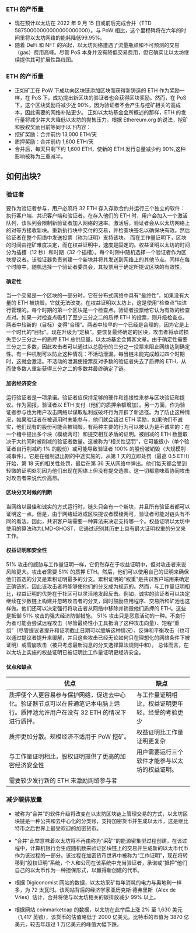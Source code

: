 ### ETH 的产币量

* 现在预计以太坊在 2022 年 9 月 15 日或前后完成合并（TTD 58750000000000000000000）。与 PoW 相比，这个里程碑将在六年的时间里将以太坊网络的能耗降低99.95%。
* 随着 DeFi 和 NFT 的兴起，以太坊网络遭遇了流量瓶颈和不可预测的交易（gas）费用高峰。尽管 PoS 本身并没有降低交易费用，但它确实让以太坊继续提供其可扩展性路线图。

### ETH 的产币量

* 正如矿工在 PoW 下成功向区块链添加区块而获得新铸造的 ETH 作为奖励一样，在 PoS 下，成功提出新区块的验证者也会获得区块奖励。然而，在 PoS 下，这个区块奖励将减少近 90%，因为验证者不会产生与挖矿相关的高成本，因此需要的网络补贴更少。
正如以太坊基金会所概述的那样，ETH 的发行量将减少并大大降低以太坊的抛售压力。根据 Ethereum.org 的说法，挖矿和股权奖励目前等同于以下内容：
* 挖矿奖励：合并前约 13,000 ETH/天
* 质押奖励：合并前约 1,600 ETH/天
* 合并后，每天只剩下约 1,600 ETH，使新的 ETH 发行总量减少约 90%,这种影响被称为三重减半。

##   如何出块?

### 验证者

要作为验证者参与，用户必须将 32 ETH 存入存款合约并运行三个独立的软件：执行客户端、共识客户端和验证者。在存入他们的 ETH 时，用户会加入一个激活队列，该队列会限制新验证者加入网络的速率。激活后，验证者会从以太坊网络上的对等方接收新块。重新执行块中交付的交易，并检查块签名以确保块有效。然后验证者在整个网络中发送投票（称为证明）支持该块。
而在工作量证明下，区块的时间由挖矿难度决定，而在权益证明中，速度是固定的。权益证明以太坊的时间分为插槽（12 秒）和时期（32 个插槽）。每个时隙中随机选择一个验证者作为区块提议者。该验证器负责创建一个新块并将其发送到网络上的其他节点。同样在每个时隙中，随机选择一个验证者委员会，其投票用于确定所提议区块的有效性。

#### 确定性
当一个交易是一个区块的一部分时，它在分布式网络中具有“最终性”，如果没有大量的 ETH 被烧毁，它就无法改变。在权益证明以太坊上，这是使用“检查点”块进行管理的。每个时期的第一个区块是一个检查点。验证者投票给它认为有效的检查点对。如果一对检查点吸引了至少三分之二的质押 ETH 的投票，则升级检查点。两者中较新的（目标）变得“合理”。两者中较早的一个已经是合理的，因为它是上一个时代的“目标”。现在升级为“定稿”。要恢复最终确定的区块，攻击者将承诺损失至少三分之一的质押 ETH 总供应量。以太坊基金会博客文章。由于确定性需要三分之二多数，因此攻击者可以通过以总股份的三分之一投票来阻止网络达到确定性。有一种机制可以防止这种情况：不活动泄漏。每当链未能完成超过四个时期时，这就会激活。不活动的泄漏使投票反对多数的验证者失去了质押的 ETH，从而使多数人重新获得三分之二的多数并最终确定了链。

#### 加密经济安全
运行验证者是一项承诺。验证者应保持足够的硬件和连接性来参与区块验证和提议。作为回报，验证者以 ETH 支付（他们的质押余额增加）。另一方面，作为验证者参与也为用户攻击网络以谋取私利或破坏行为开辟了新途径。为了防止这种情况，如果验证者在被调用时未能参与，他们就会错过 ETH 奖励，如果他们不诚实，他们现有的股份可能会被销毁。有两种主要的行为可以被认为是不诚实的：在一个槽中提出多个块（模棱两可）和提交相互矛盾的证明。被削减的 ETH 数量取决于大约同时被削减的验证者数量。这被称为“相关性惩罚”，它可能很小（单个验证者自行削减约 1% 的股份）或可能导致验证者 100% 的股份被销毁（大规模削减事件）。它是在强制退出期的中途实施的，从第 1 天的立即处罚（最高 0.5 ETH）开始，第 18 天的相关性处罚，最后在第 36 天从网络中弹出。他们每天都会受到轻微的证明处罚因为他们出现在网络上但没有提交选票。这一切都意味着协同攻击对攻击者来说代价高昂。

#### 区块分叉时候的判断
当网络以最佳和诚实的方式运行时，链头只会有一个新块，并且所有验证者都可以证明这一点。但是，由于网络延迟或区块提议者模棱两可，验证者可能对链头有不同的看法。因此，共识客户端需要一种算法来决定支持哪一个。权益证明以太坊中使用的算法称为LMD-GHOST，它通过识别其历史上具有最大证明权重的分叉来工作。

#### 权益证明和安全性
51% 攻击的威胁与工作量证明一样，它仍然存在于权益证明中，但对攻击者来说风险更大。攻击者需要 51% 的质押 ETH。然后，他们可以使用自己的证明来确保他们首选的分叉是累积证明最多的分支。累积证明的“权重”是共识客户端用来确定正确链的，因此该攻击者将能够使他们的分叉成为规范的。然而，与工作量证明相比，权益证明的优势在于社区可以灵活地发起反击。例如，诚实的验证者可以决定继续在少数链上构建并忽略攻击者的分叉，同时鼓励应用程序、交易所和矿池也这样做。他们还可以决定强行将攻击者从网络中移除并销毁他们质押的 ETH。这些是抵御 51% 攻击的强大经济防御措施。
51% 攻击只是恶意活动的一种。不良行为者可能会尝试远程攻击（尽管最终性小工具抵消了这种攻击向量）、短程“重组”（尽管提议者提升和证明截止日期可以缓解这种情况）、反弹和平衡攻击（也可以通过提议者提升来缓解，并且这些攻击已经无论如何只在理想化的网络条件下被证明）或雪崩攻击（被只考虑最新消息的分叉选择算法规则中和）。
总体而言，在以太坊上实施的权益证明已被证明比工作量证明更经济安全。

#### 优点和缺点
|  优点   | 缺点  |
| ----| ---- | 
|质押使个人更容易参与保护网络，促进去中心化。验证器节点可以在普通笔记本电脑上运行。质押池允许用户在没有 32 ETH 的情况下进行质押。|与工作量证明相比，权益证明更年轻，经受的考验更少|
| 质押更加分散。规模经济不适用于 PoW 挖矿。|权益证明比工作量证明更复杂| 
| 与工作量证明相比，股权证明提供了更高的加密经济安全性|用户需要运行三个软件才能参与以太坊的权益证明。|
| 需要较少发行新的 ETH 来激励网络参与者| |


### 减少碳排放量
* 被称为“合并”的软件升级将改变在以太坊区块链上管理交易的方式，以太坊区块链是一种公共和去中心化的分类账，支持加密货币并生成以太币，这是继比特币之后世界上最受欢迎的加密货币。
* “合并”此举意味着以太坊将不再由称为“采矿”的能源密集型过程创建，在该过程中，计算机银行会生成随机数来验证区块链上的交易并生成新的以太币代币作为该过程的一部分。该过程在加密货币世界中被称为“工作证明”，现在将转移到“股权证明”系统，个人和公司在该系统中充当验证者，承诺或“抵押”他们自己的以太币作为一种担保形式，以赢得新创建的代币。

* 根据 Digiconomist 网站的数据，以太坊采矿每年消耗的电力与奥地利一样多，为 72 太瓦时。该网站背后的经济学家亚历克斯·德弗里斯（Alex de Vries）估计，合并将使与以太坊相关的碳排放减少 99% 以上。

* 根据网站 coinmarketcap 的数据，以太坊在此举后上涨 2% 至 1,630 美元（1,417 英镑），该货币的估值略低于 2000 亿美元。比特币的市值为 3870 亿美元，较去年超过 1 万亿美元的峰值大幅下跌。







